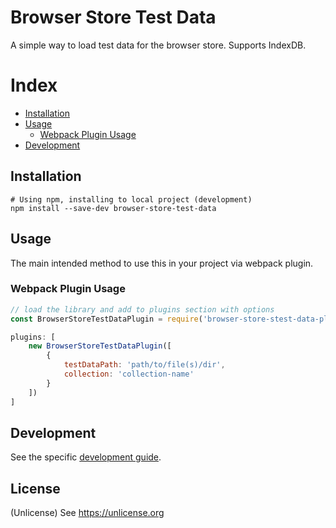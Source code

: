 # Browser Store Test Data
A simple way to load test data for the browser store. Supports IndexDB.

# Index
- [Installation](#installation)
- [Usage](#usage)
  - [Webpack Plugin Usage](#webpack-plugin-usage)
- [Development](#development)

## Installation
```shell
# Using npm, installing to local project (development)
npm install --save-dev browser-store-test-data
```

## Usage
The main intended method to use this in your project via webpack plugin.

### Webpack Plugin Usage
```js
// load the library and add to plugins section with options
const BrowserStoreTestDataPlugin = require('browser-store-stest-data-plugin')

plugins: [
    new BrowserStoreTestDataPlugin([
        {
            testDataPath: 'path/to/file(s)/dir',
            collection: 'collection-name'
        }
    ])    
]    
```

## Development
See the specific [development guide](guides/dev-guide.md).

## License
(Unlicense) See https://unlicense.org
